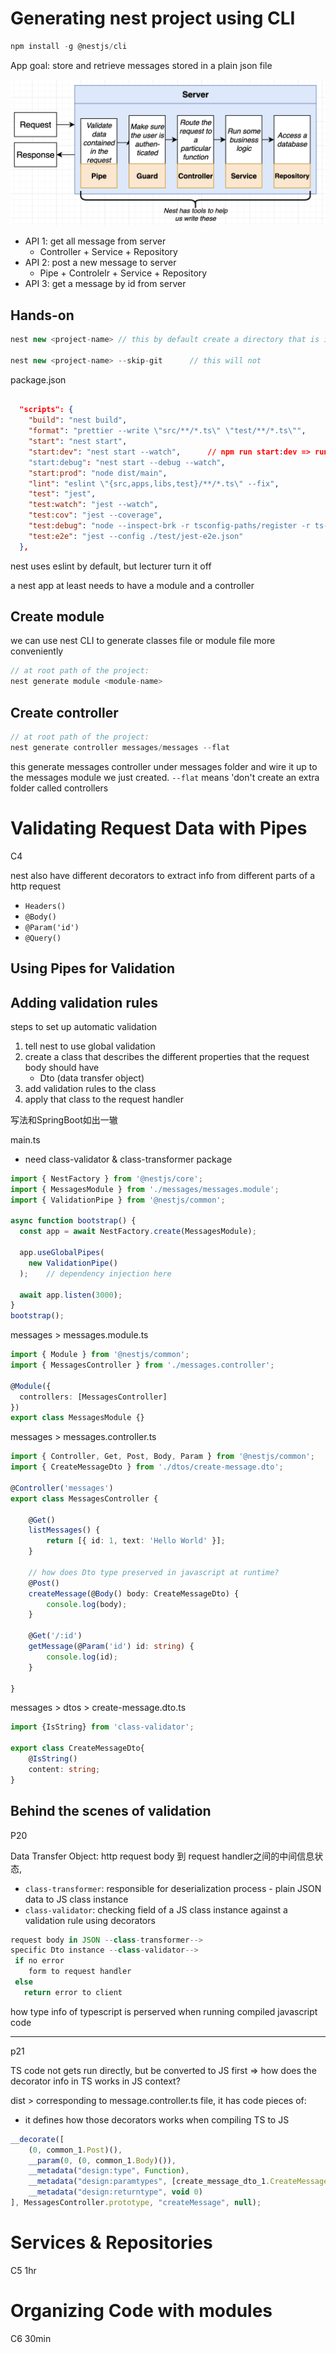 # Generating nest project using CLI

```js
npm install -g @nestjs/cli
```




App goal: store and retrieve messages stored in a plain json file



<img src="../C2/src_md/scratch2.png" style="zoom:50%;" />

+ API 1: get all message from server
  + Controller + Service + Repository
+ API 2: post a new message to server 
  + Pipe + Controlelr + Service + Repository
+ API 3:  get a message by id from server





## Hands-on

```js
nest new <project-name> // this by default create a directory that is init as a git repo
  
nest new <project-name> --skip-git		// this will not

```



package.json

```json

  "scripts": {
    "build": "nest build",
    "format": "prettier --write \"src/**/*.ts\" \"test/**/*.ts\"",
    "start": "nest start",
    "start:dev": "nest start --watch",		// npm run start:dev => run app as dev mode
    "start:debug": "nest start --debug --watch",
    "start:prod": "node dist/main",
    "lint": "eslint \"{src,apps,libs,test}/**/*.ts\" --fix",
    "test": "jest",
    "test:watch": "jest --watch",
    "test:cov": "jest --coverage",
    "test:debug": "node --inspect-brk -r tsconfig-paths/register -r ts-node/register node_modules/.bin/jest --runInBand",
    "test:e2e": "jest --config ./test/jest-e2e.json"
  },
```



nest uses eslint by default, but lecturer turn it off



a nest app at least needs to have a module and a controller

## Create module

we can use nest CLI to generate classes file or module file more conveniently

```js
// at root path of the project: 
nest generate module <module-name>
```





## Create controller 

```js
// at root path of the project: 
nest generate controller messages/messages --flat
```

this generate messages controller under messages folder and wire it up to the messages module we just created. `--flat` means 'don't create an extra folder called controllers



# Validating Request Data with Pipes 

C4

nest also have different decorators to extract info from different parts of a http request

+ `Headers()`
+ `@Body()`
+ `@Param('id')`
+ `@Query()`





## Using Pipes for Validation





## Adding validation rules

steps to set up automatic validation

1. tell nest to use global validation
2. create a class that describes the different properties that the request body should have
   + Dto (data transfer object)
3. add validation rules to the class
4. apply that class to the request handler

写法和SpringBoot如出一辙



main.ts

+ need class-validator & class-transformer package

```ts
import { NestFactory } from '@nestjs/core';
import { MessagesModule } from './messages/messages.module';
import { ValidationPipe } from '@nestjs/common';

async function bootstrap() {
  const app = await NestFactory.create(MessagesModule);
  
  app.useGlobalPipes(
    new ValidationPipe()
  );    // dependency injection here
  
  await app.listen(3000);
}
bootstrap();
```



messages > messages.module.ts

```ts
import { Module } from '@nestjs/common';
import { MessagesController } from './messages.controller';

@Module({
  controllers: [MessagesController]
})
export class MessagesModule {}
```

messages > messages.controller.ts

```ts
import { Controller, Get, Post, Body, Param } from '@nestjs/common';
import { CreateMessageDto } from './dtos/create-message.dto';

@Controller('messages')
export class MessagesController {

    @Get()
    listMessages() {
        return [{ id: 1, text: 'Hello World' }];
    }   
		
  	// how does Dto type preserved in javascript at runtime? 
    @Post()
    createMessage(@Body() body: CreateMessageDto) {
        console.log(body);
    }

    @Get('/:id')
    getMessage(@Param('id') id: string) {
        console.log(id);
    }

}
```

messages > dtos > create-message.dto.ts

```ts
import {IsString} from 'class-validator';

export class CreateMessageDto{
    @IsString()
    content: string;
}
```





## Behind the scenes of validation

P20

Data Transfer Object: http request body 到 request handler之间的中间信息状态, 

+ `class-transformer`: responsible for deserialization process - plain JSON data to JS class instance
+ `class-validator`: checking field of a JS class instance against a validation rule using decorators



```ts
request body in JSON --class-transformer--> 
specific Dto instance --class-validator--> 
 if no error
 	form to request handler
 else 
   return error to client
```



how type info of typescript is perserved when running compiled javascript code

---

p21

TS code not gets run directly, but be converted to JS first => how does the decorator info in TS works in JS context? 



dist > corresponding to message.controller.ts file, it has code pieces of: 

+ it defines how those decorators works when compiling TS to JS

```js
__decorate([
    (0, common_1.Post)(),
    __param(0, (0, common_1.Body)()),
    __metadata("design:type", Function),
    __metadata("design:paramtypes", [create_message_dto_1.CreateMessageDto]),
    __metadata("design:returntype", void 0)
], MessagesController.prototype, "createMessage", null);
```





# Services & Repositories 

C5 1hr







# Organizing Code with modules 

C6 30min
